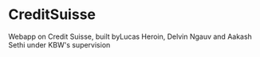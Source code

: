# CreditSuisse
Webapp on Credit Suisse, built byLucas Heroin, Delvin Ngauv and Aakash Sethi under KBW's supervision
